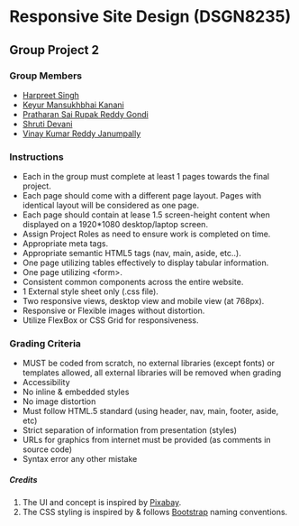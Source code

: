 # Responsive Site Design (DSGN8235)

## Group Project 2

### Group Members

- [Harpreet Singh](https://github.com/devhs89/)
- [Keyur Mansukhbhai Kanani](https://github.com/Keyur24121999/)
- [Pratharan Sai Rupak Reddy Gondi](https://github.com/rupakreddy11/)
- [Shruti Devani](https://github.com/Shrutidevani/)
- [Vinay Kumar Reddy Janumpally](https://github.com/vinayreddyj/)

### Instructions

- Each in the group must complete at least 1 pages towards the final project.
- Each page should come with a different page layout. Pages with identical layout will be considered as one page.
- Each page should contain at lease 1.5 screen-height content when displayed on a 1920*1080 desktop/laptop screen.
- Assign Project Roles as need to ensure work is completed on time.
- Appropriate meta tags.
- Appropriate semantic HTML5 tags (nav, main, aside, etc..).
- One page utilizing tables effectively to display tabular information.
- One page utilizing \<form\>.
- Consistent common components across the entire website.
- 1 External style sheet only (.css file).
- Two responsive views, desktop view and mobile view (at 768px).
- Responsive or Flexible images without distortion.
- Utilize FlexBox or CSS Grid for responsiveness.

### Grading Criteria

- MUST be coded from scratch, no external libraries (except fonts) or templates allowed, all external libraries will be
  removed when grading
- Accessibility
- No inline & embedded styles
- No image distortion
- Must follow HTML.5 standard (using header, nav, main, footer, aside, etc)
- Strict separation of information from presentation (styles)
- URLs for graphics from internet must be provided (as comments in source code)
- Syntax error any other mistake

##### Credits

1. The UI and concept is inspired by [Pixabay](https://pixabay.com/).
2. The CSS styling is inspired by & follows [Bootstrap](https://getbootstrap.com/) naming conventions.